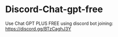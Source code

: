 # Discord-Chat-gpt-free
Use Chat GPT PLUS FREE using discord bot joining: https://discord.gg/BTzCaghJ3Y







                                                                                                                           